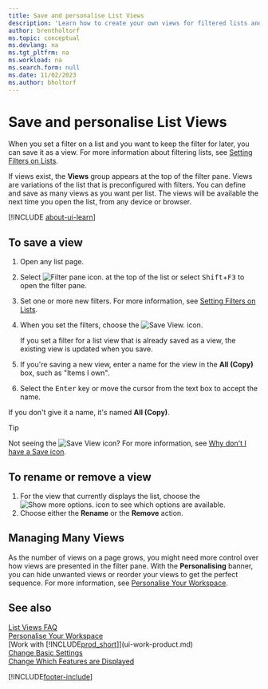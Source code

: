 ```yaml
---
title: Save and personalise List Views
description: 'Learn how to create your own views for filtered lists and how to save, rename and manage those Views.'
author: brentholtorf
ms.topic: conceptual
ms.devlang: na
ms.tgt_pltfrm: na
ms.workload: na
ms.search.form: null
ms.date: 11/02/2023
ms.author: bholtorf
---
```

# Save and personalise List Views

When you set a filter on a list and you want to keep the filter for later, you can save it as a view. For more information about filtering lists, see [Setting Filters on Lists](ui-enter-criteria-filters.md#setting-filters-on-lists).

If views exist, the **Views** group appears at the top of the filter pane. Views are variations of the list that is preconfigured with filters. You can define and save as many views as you want per list. The views will be available the next time you open the list, from any device or browser.

[!INCLUDE [about-ui-learn](includes/about-ui-learn.md)]

## To save a view

1. Open any list page.
2. Select ![Filter pane icon.](media/open-filter-pane-icon.png "Filter pane icon") at the top of the list or select <kbd>Shift</kbd>+<kbd>F3</kbd> to open the filter pane.
3. Set one or more new filters. For more information, see [Setting Filters on Lists](ui-enter-criteria-filters.md#setting-filters-on-lists).
4. When you set  the filters, choose the ![Save View.](media/save_view_icon.png "Save View") icon.

    If you set a filter for a list view that is already saved as a view, the existing view is updated when you save.
5. If you're saving a new view, enter a name for the view in the **All (Copy)** box, such as "Items I own".
6. Select the <kbd>Enter</kbd> key or move the cursor from the text box to accept the name.

If you don't give it a name, it's named **All (Copy)**.

> [!TIP]
> Not seeing the ![Save View](media/save_view_icon.png "Save View") icon? For more information, see [Why don't I have a Save icon](/dynamics365/business-central/ui-views-faq#save).

## To rename or remove a view

1. For the view that currently displays the list, choose the ![Show more options.](media/show-more-options-icon.png "Show more options") icon to see which options are available.
2. Choose either the **Rename** or the **Remove** action.

## Managing Many Views

As the number of views on a page grows, you might need more control over how views are presented in the filter pane. With the **Personalising** banner, you can hide unwanted views or reorder your views to get the perfect sequence. For more information, see [Personalise Your Workspace](ui-personalization-user.md).

## See also 

[List Views FAQ](ui-views-faq.yml)  
[Personalise Your Workspace](ui-personalization-user.md)    
[Work with [!INCLUDE[prod_short](includes/prod_short.md)]](ui-work-product.md)    
[Change Basic Settings](ui-change-basic-settings.md)  
[Change Which Features are Displayed](ui-experiences.md)  


[!INCLUDE[footer-include](includes/footer-banner.md)]